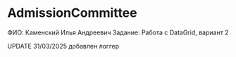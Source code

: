 # AdmissionCommittee
ФИО: Каменский Илья Андреевич Задание: Работа с DataGrid, вариант 2

UPDATE 31/03/2025
добавлен логгер
